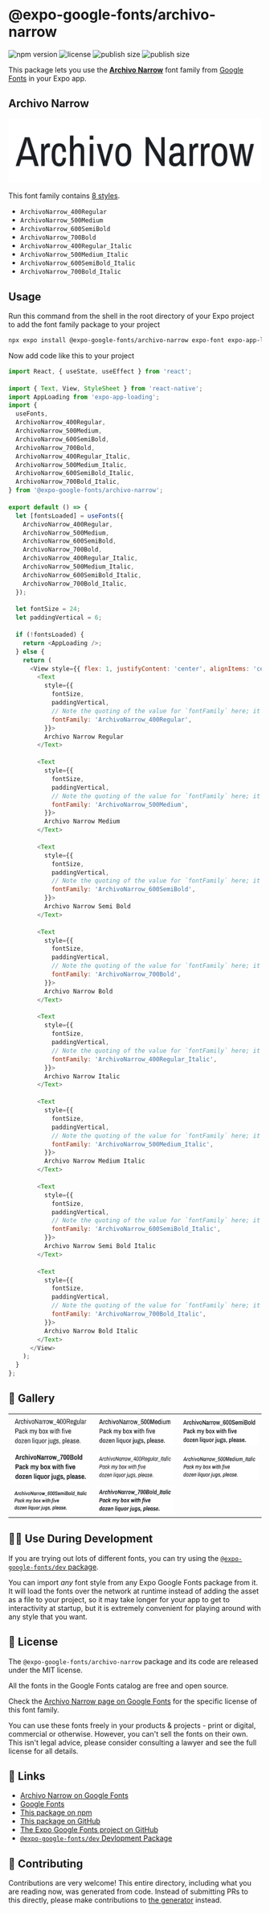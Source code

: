 # @expo-google-fonts/archivo-narrow

![npm version](https://flat.badgen.net/npm/v/@expo-google-fonts/archivo-narrow)
![license](https://flat.badgen.net/github/license/expo/google-fonts)
![publish size](https://flat.badgen.net/packagephobia/install/@expo-google-fonts/archivo-narrow)
![publish size](https://flat.badgen.net/packagephobia/publish/@expo-google-fonts/archivo-narrow)

This package lets you use the [**Archivo Narrow**](https://fonts.google.com/specimen/Archivo+Narrow) font family from [Google Fonts](https://fonts.google.com/) in your Expo app.

## Archivo Narrow

![Archivo Narrow](./font-family.png)

This font family contains [8 styles](#-gallery).

- `ArchivoNarrow_400Regular`
- `ArchivoNarrow_500Medium`
- `ArchivoNarrow_600SemiBold`
- `ArchivoNarrow_700Bold`
- `ArchivoNarrow_400Regular_Italic`
- `ArchivoNarrow_500Medium_Italic`
- `ArchivoNarrow_600SemiBold_Italic`
- `ArchivoNarrow_700Bold_Italic`

## Usage

Run this command from the shell in the root directory of your Expo project to add the font family package to your project
```sh
npx expo install @expo-google-fonts/archivo-narrow expo-font expo-app-loading
```

Now add code like this to your project
```js
import React, { useState, useEffect } from 'react';

import { Text, View, StyleSheet } from 'react-native';
import AppLoading from 'expo-app-loading';
import {
  useFonts,
  ArchivoNarrow_400Regular,
  ArchivoNarrow_500Medium,
  ArchivoNarrow_600SemiBold,
  ArchivoNarrow_700Bold,
  ArchivoNarrow_400Regular_Italic,
  ArchivoNarrow_500Medium_Italic,
  ArchivoNarrow_600SemiBold_Italic,
  ArchivoNarrow_700Bold_Italic,
} from '@expo-google-fonts/archivo-narrow';

export default () => {
  let [fontsLoaded] = useFonts({
    ArchivoNarrow_400Regular,
    ArchivoNarrow_500Medium,
    ArchivoNarrow_600SemiBold,
    ArchivoNarrow_700Bold,
    ArchivoNarrow_400Regular_Italic,
    ArchivoNarrow_500Medium_Italic,
    ArchivoNarrow_600SemiBold_Italic,
    ArchivoNarrow_700Bold_Italic,
  });

  let fontSize = 24;
  let paddingVertical = 6;

  if (!fontsLoaded) {
    return <AppLoading />;
  } else {
    return (
      <View style={{ flex: 1, justifyContent: 'center', alignItems: 'center' }}>
        <Text
          style={{
            fontSize,
            paddingVertical,
            // Note the quoting of the value for `fontFamily` here; it expects a string!
            fontFamily: 'ArchivoNarrow_400Regular',
          }}>
          Archivo Narrow Regular
        </Text>

        <Text
          style={{
            fontSize,
            paddingVertical,
            // Note the quoting of the value for `fontFamily` here; it expects a string!
            fontFamily: 'ArchivoNarrow_500Medium',
          }}>
          Archivo Narrow Medium
        </Text>

        <Text
          style={{
            fontSize,
            paddingVertical,
            // Note the quoting of the value for `fontFamily` here; it expects a string!
            fontFamily: 'ArchivoNarrow_600SemiBold',
          }}>
          Archivo Narrow Semi Bold
        </Text>

        <Text
          style={{
            fontSize,
            paddingVertical,
            // Note the quoting of the value for `fontFamily` here; it expects a string!
            fontFamily: 'ArchivoNarrow_700Bold',
          }}>
          Archivo Narrow Bold
        </Text>

        <Text
          style={{
            fontSize,
            paddingVertical,
            // Note the quoting of the value for `fontFamily` here; it expects a string!
            fontFamily: 'ArchivoNarrow_400Regular_Italic',
          }}>
          Archivo Narrow Italic
        </Text>

        <Text
          style={{
            fontSize,
            paddingVertical,
            // Note the quoting of the value for `fontFamily` here; it expects a string!
            fontFamily: 'ArchivoNarrow_500Medium_Italic',
          }}>
          Archivo Narrow Medium Italic
        </Text>

        <Text
          style={{
            fontSize,
            paddingVertical,
            // Note the quoting of the value for `fontFamily` here; it expects a string!
            fontFamily: 'ArchivoNarrow_600SemiBold_Italic',
          }}>
          Archivo Narrow Semi Bold Italic
        </Text>

        <Text
          style={{
            fontSize,
            paddingVertical,
            // Note the quoting of the value for `fontFamily` here; it expects a string!
            fontFamily: 'ArchivoNarrow_700Bold_Italic',
          }}>
          Archivo Narrow Bold Italic
        </Text>
      </View>
    );
  }
};

```

## 🔡 Gallery


||||
|-|-|-|
|![ArchivoNarrow_400Regular](./ArchivoNarrow_400Regular.ttf.png)|![ArchivoNarrow_500Medium](./ArchivoNarrow_500Medium.ttf.png)|![ArchivoNarrow_600SemiBold](./ArchivoNarrow_600SemiBold.ttf.png)||
|![ArchivoNarrow_700Bold](./ArchivoNarrow_700Bold.ttf.png)|![ArchivoNarrow_400Regular_Italic](./ArchivoNarrow_400Regular_Italic.ttf.png)|![ArchivoNarrow_500Medium_Italic](./ArchivoNarrow_500Medium_Italic.ttf.png)||
|![ArchivoNarrow_600SemiBold_Italic](./ArchivoNarrow_600SemiBold_Italic.ttf.png)|![ArchivoNarrow_700Bold_Italic](./ArchivoNarrow_700Bold_Italic.ttf.png)|||


## 👩‍💻 Use During Development

If you are trying out lots of different fonts, you can try using the [`@expo-google-fonts/dev` package](https://github.com/expo/google-fonts/tree/master/font-packages/dev#readme).

You can import *any* font style from any Expo Google Fonts package from it. It will load the fonts
over the network at runtime instead of adding the asset as a file to your project, so it may take longer
for your app to get to interactivity at startup, but it is extremely convenient
for playing around with any style that you want.

## 📖 License

The `@expo-google-fonts/archivo-narrow` package and its code are released under the MIT license.

All the fonts in the Google Fonts catalog are free and open source.

Check the [Archivo Narrow page on Google Fonts](https://fonts.google.com/specimen/Archivo+Narrow) for the specific license of this font family.

You can use these fonts freely in your products & projects - print or digital, commercial or otherwise. However, you can't sell the fonts on their own. This isn't legal advice, please consider consulting a lawyer and see the full license for all details.

## 🔗 Links

- [Archivo Narrow on Google Fonts](https://fonts.google.com/specimen/Archivo+Narrow)
- [Google Fonts](https://fonts.google.com/)
- [This package on npm](https://www.npmjs.com/package/@expo-google-fonts/archivo-narrow)
- [This package on GitHub](https://github.com/expo/google-fonts/tree/master/font-packages/archivo-narrow)
- [The Expo Google Fonts project on GitHub](https://github.com/expo/google-fonts)
- [`@expo-google-fonts/dev` Devlopment Package](https://github.com/expo/google-fonts/tree/master/font-packages/dev)

## 🤝 Contributing

Contributions are very welcome! This entire directory, including what you are reading now, was generated from code. Instead of submitting PRs to this directly, please make contributions to [the generator](https://github.com/expo/google-fonts/tree/master/packages/generator) instead.
